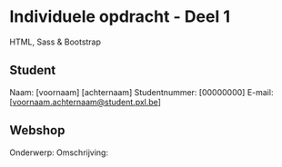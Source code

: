 # Individuele opdracht - Deel 1 
HTML, Sass & Bootstrap

## Student
Naam: [voornaam] [achternaam]
Studentnummer: [00000000]
E-mail: [voornaam.achternaam@student.pxl.be]

## Webshop
Onderwerp: 
Omschrijving: 